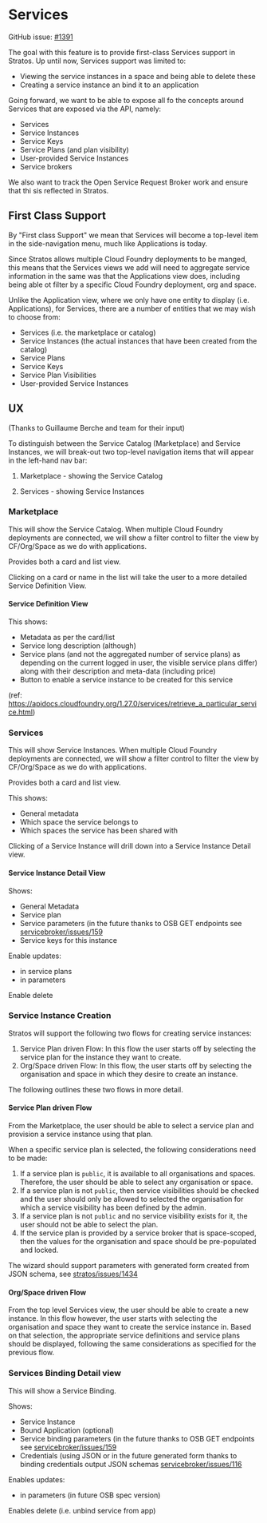 # Services

GitHub issue: [\#1391](https://github.com/cloudfoundry/stratos/issues/1391)

The goal with this feature is to provide first-class Services support in Stratos. Up until now, Services support was limited to:

- Viewing the service instances in a space and being able to delete these
- Creating a service instance an bind it to an application

Going forward, we want to be able to expose all fo the concepts around Services that are exposed via the API, namely:

- Services
- Service Instances
- Service Keys
- Service Plans (and plan visibility)
- User-provided Service Instances
- Service brokers

We also want to track the Open Service Request Broker work and ensure that thi sis reflected in Stratos.

## First Class Support

By "First class Support" we mean that Services will become a top-level item in the side-navigation menu, much like Applications is today.

Since Stratos allows multiple Cloud Foundry deployments to be manged, this means that the Services views we add will need to aggregate service information in the same was that the Applications view does, including being able ot filter by a specific Cloud Foundry deployment, org and space.

Unlike the Application view, where we only have one entity to display (i.e. Applications), for Services, there are a number of entities that we may wish to choose from:

- Services (i.e. the marketplace or catalog)
- Service Instances (the actual instances that have been created from the catalog)
- Service Plans
- Service Keys
- Service Plan Visibilities
- User-provided Service Instances

## UX

(Thanks to Guillaume Berche and team for their input)

To distinguish between the Service Catalog (Marketplace) and Service Instances, we will break-out two top-level navigation items that will appear in the left-hand nav bar:

1. Marketplace - showing the Service Catalog

1. Services - showing Service Instances

### Marketplace

This will show the Service Catalog. When multiple Cloud Foundry deployments are connected, we will show a filter control to filter the view by CF/Org/Space as we do with applications.

Provides both a card and list view.

Clicking on a card or name in the list will take the user to a more detailed Service Definition View.


#### Service Definition View

This shows:

- Metadata as per the card/list
- Service long description (although)
- Service plans (and not the aggregated number of service plans) as depending on the current logged in user, the visible service plans differ) along with their description and meta-data (including price)
- Button to enable a service instance to be created for this service

(ref: https://apidocs.cloudfoundry.org/1.27.0/services/retrieve_a_particular_service.html)

### Services

This will show Service Instances. When multiple Cloud Foundry deployments are connected, we will show a filter control to filter the view by CF/Org/Space as we do with applications.

Provides both a card and list view.

This shows:

- General metadata
- Which space the service belongs to
- Which spaces the service has been shared with

Clicking of a Service Instance will drill down into a Service Instance Detail view.

#### Service Instance Detail View

Shows:

- General Metadata
- Service plan
- Service parameters (in the future thanks to OSB GET endpoints see [servicebroker/issues/159](https://github.com/openservicebrokerapi/servicebroker/issues/159)
- Service keys for this instance

Enable updates:
- in service plans
- in parameters

Enable delete

### Service Instance Creation

Stratos will support the following two flows for creating service instances:
1. Service Plan driven Flow: In this flow the user starts off by selecting the service plan for the instance they want to create.
2. Org/Space driven Flow: In this flow, the user starts off by selecting the organisation and space in which they desire to create an instance.

The following outlines these two flows in more detail.

#### Service Plan driven Flow
From the Marketplace, the user should be able to select a service plan and provision a service instance using that plan.

When a specific service plan is selected, the following considerations need to be made:
1. If a service plan is `public`, it is available to all organisations and spaces. Therefore, the user should be able to select any organisation or space.
2. If a service plan is not `public`, then service visibilities should be checked and the user should only be allowed to selected the organisation for which a service visibility has been defined by the admin.
3. If a service plan is not `public` and no service visibility exists for it, the user should not be able to select the plan.
4. If the service plan is provided by a service broker that is space-scoped, then the values for the organisation and space should be pre-populated and locked.

The wizard should support parameters with generated form created from JSON schema, see [stratos/issues/1434](https://github.com/cloudfoundry/stratos/issues/1434) 
#### Org/Space driven Flow
From the top level Services view, the user should be able to create a new instance. In this flow however, the user starts with selecting the organisation and space they want to create the service instance in.
Based on that selection, the appropriate service definitions and service plans should be displayed, following the same considerations as specified for the previous flow.
### Services Binding Detail view

This will show a Service Binding.

Shows:

- Service Instance 
- Bound Application (optional)
- Service binding parameters (in the future thanks to OSB GET endpoints see [servicebroker/issues/159](https://github.com/openservicebrokerapi/servicebroker/issues/159)
- Credentials (using JSON or in the future generated form thanks to binding credentials output JSON schemas [servicebroker/issues/116](https://github.com/openservicebrokerapi/servicebroker/issues/116)

Enables updates:
- in parameters (in future OSB spec version)

Enables delete (i.e. unbind service from app)
